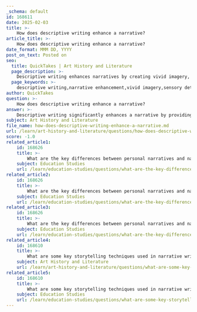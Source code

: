 ```yaml
---
_schema: default
id: 168611
date: 2025-02-03
title: >-
    How does descriptive writing enhance a narrative?
article_title: >-
    How does descriptive writing enhance a narrative?
date_format: MMM DD, YYYY
post_on_text: Posted on
seo:
  title: QuickTakes | Art History and Literature
  page_description: >-
    Descriptive writing enhances narratives by creating vivid imagery, engaging senses, evoking emotions, establishing tone, supporting character development, and adding depth to the story.
  page_keywords: >-
    descriptive writing,narrative enhancement,vivid imagery,sensory details,emotional appeal,tone and mood,character development,narrative depth
author: QuickTakes
question: >-
    How does descriptive writing enhance a narrative?
answer: >-
    Descriptive writing significantly enhances a narrative by providing vivid imagery and sensory details that immerse the reader in the story. Here are several ways in which descriptive writing contributes to the overall effectiveness of a narrative:\n\n1. **Creating Vivid Imagery**: Descriptive writing employs rich adjectives and adverbs to create a mental picture for the reader. This imagery helps to establish the setting, characters, and events in a way that makes them more relatable and engaging. For instance, instead of simply stating that a character is in a park, a writer might describe the "lush green grass swaying gently in the breeze" and the "fragrant blossoms bursting with color," which allows readers to visualize the scene more vividly.\n\n2. **Engaging the Senses**: By appealing to the five senses—sight, sound, smell, taste, and touch—descriptive writing allows readers to experience the narrative on a deeper level. This sensory engagement can evoke emotions and create a more immersive experience. For example, describing the "crisp, cool air of autumn" or the "sweet scent of freshly baked bread" can transport readers into the moment, making them feel as if they are part of the story.\n\n3. **Enhancing Emotional Appeal**: Descriptive writing can evoke specific emotions by carefully choosing words that resonate with the reader. For instance, describing a character's "tear-streaked face" and "quivering lips" can convey sadness more powerfully than simply stating that the character is upset. This emotional depth helps readers connect with the characters and their experiences.\n\n4. **Establishing Tone and Mood**: The choice of descriptive language can set the tone and mood of a narrative. A dark, foreboding description of a "stormy night with howling winds" can create a sense of tension and anticipation, while a "sunny afternoon filled with laughter" can evoke feelings of joy and warmth. This tonal consistency helps to guide the reader's emotional response throughout the narrative.\n\n5. **Supporting Character Development**: Descriptive writing can reveal important aspects of a character's personality or background. For example, detailing a character's "worn-out shoes and tattered coat" can suggest a life of hardship, while describing another character's "elegant attire and confident stride" can indicate wealth and self-assurance. These details enrich character development and make them more multidimensional.\n\n6. **Adding Depth to the Narrative**: Descriptive writing can provide context and background that enhance the plot. By including details about the environment or the history of a setting, writers can create a more complex and believable world. For instance, describing the "ancient ruins overgrown with ivy" can hint at a rich history that adds layers to the narrative.\n\nIn summary, descriptive writing is a powerful tool in narrative writing that enhances the reader's experience by creating vivid imagery, engaging the senses, evoking emotions, establishing tone, supporting character development, and adding depth to the story. By incorporating descriptive elements, writers can craft narratives that resonate more deeply with their audience, making the story more memorable and impactful.
subject: Art History and Literature
file_name: how-does-descriptive-writing-enhance-a-narrative.md
url: /learn/art-history-and-literature/questions/how-does-descriptive-writing-enhance-a-narrative
score: -1.0
related_article1:
    id: 168626
    title: >-
        What are the key differences between personal narratives and narrative reports?
    subject: Education Studies
    url: /learn/education-studies/questions/what-are-the-key-differences-between-personal-narratives-and-narrative-reports
related_article2:
    id: 168626
    title: >-
        What are the key differences between personal narratives and narrative reports?
    subject: Education Studies
    url: /learn/education-studies/questions/what-are-the-key-differences-between-personal-narratives-and-narrative-reports
related_article3:
    id: 168626
    title: >-
        What are the key differences between personal narratives and narrative reports?
    subject: Education Studies
    url: /learn/education-studies/questions/what-are-the-key-differences-between-personal-narratives-and-narrative-reports
related_article4:
    id: 168610
    title: >-
        What are some key storytelling techniques used in narrative writing?
    subject: Art History and Literature
    url: /learn/art-history-and-literature/questions/what-are-some-key-storytelling-techniques-used-in-narrative-writing
related_article5:
    id: 168610
    title: >-
        What are some key storytelling techniques used in narrative writing?
    subject: Education Studies
    url: /learn/education-studies/questions/what-are-some-key-storytelling-techniques-used-in-narrative-writing
---
```


&nbsp;